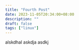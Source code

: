 ```yaml
---
title: "Fourth Post"
date: 2023-11-05T20:34:00+08:00
description: ""
draft: false 
tags: ["linux"]
---
```


alskdhal
askdja
asdkj